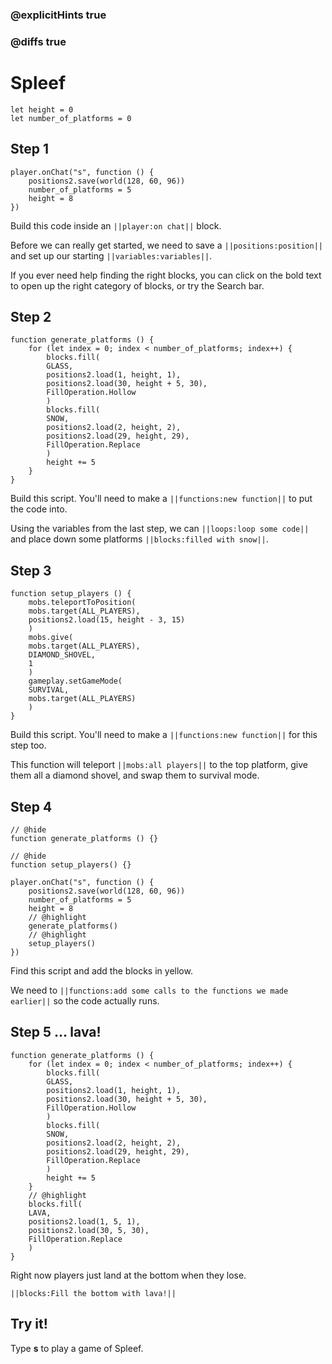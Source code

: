 ### @explicitHints true

### @diffs true

# Spleef



```template
let height = 0
let number_of_platforms = 0
```

## Step 1

```blocks
player.onChat("s", function () {
    positions2.save(world(128, 60, 96))
    number_of_platforms = 5
    height = 8
})
```

Build this code inside an ``||player:on chat||`` block.

Before we can really get started, we need to save a ``||positions:position||`` and set up our starting ``||variables:variables||``.

If you ever need help finding the right blocks, you can click on the bold text to open up the right category of blocks, or try the Search bar.

## Step 2

```blocks
function generate_platforms () {
    for (let index = 0; index < number_of_platforms; index++) {
        blocks.fill(
        GLASS,
        positions2.load(1, height, 1),
        positions2.load(30, height + 5, 30),
        FillOperation.Hollow
        )
        blocks.fill(
        SNOW,
        positions2.load(2, height, 2),
        positions2.load(29, height, 29),
        FillOperation.Replace
        )
        height += 5
    }
}
```

Build this script. You'll need to make a ``||functions:new function||`` to put the code into.

Using the variables from the last step, we can ``||loops:loop some code||`` and place down some platforms ``||blocks:filled with snow||``.

## Step 3

```blocks
function setup_players () {
    mobs.teleportToPosition(
    mobs.target(ALL_PLAYERS),
    positions2.load(15, height - 3, 15)
    )
    mobs.give(
    mobs.target(ALL_PLAYERS),
    DIAMOND_SHOVEL,
    1
    )
    gameplay.setGameMode(
    SURVIVAL,
    mobs.target(ALL_PLAYERS)
    )
}
```

Build this script. You'll need to make a ``||functions:new function||`` for this step too.

This function will teleport ``||mobs:all players||`` to the top platform, give them all a diamond shovel, and swap them to survival mode.

## Step 4

```blocks
// @hide
function generate_platforms () {}

// @hide
function setup_players() {}

player.onChat("s", function () {
    positions2.save(world(128, 60, 96))
    number_of_platforms = 5
    height = 8
    // @highlight
    generate_platforms()
    // @highlight
    setup_players()
})
```

Find this script and add the blocks in yellow.

We need to ``||functions:add some calls to the functions we made earlier||`` so the code actually runs.

## Step 5 ... lava!

```blocks
function generate_platforms () {
    for (let index = 0; index < number_of_platforms; index++) {
        blocks.fill(
        GLASS,
        positions2.load(1, height, 1),
        positions2.load(30, height + 5, 30),
        FillOperation.Hollow
        )
        blocks.fill(
        SNOW,
        positions2.load(2, height, 2),
        positions2.load(29, height, 29),
        FillOperation.Replace
        )
        height += 5
    }
    // @highlight
    blocks.fill(
    LAVA,
    positions2.load(1, 5, 1),
    positions2.load(30, 5, 30),
    FillOperation.Replace
    )
}
```

Right now players just land at the bottom when they lose.

``||blocks:Fill the bottom with lava!||``

## Try it!

Type **s** to play a game of Spleef.